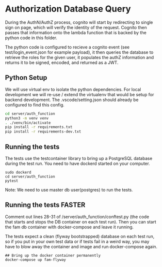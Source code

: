 # Authorization Database Query

During the AuthN/AuthZ process, cognito will start by redirecting to single
sign on page, which will verify the identity of the request.  Cognito then
passes that information onto the lambda function that is backed by the
python code in this folder.

The python code is configured to recieve a cognito event (see
test/login_event.json for example payload), it then queries the database to
retrieve the roles for the given user, it populates the authZ information
and returns it to be signed, encoded, and returned as a JWT.

## Python Setup

We will use virtual env to isolate the python dependencies.  For local
development we will re-use / extend the virtualenv that would be setup for
backend development.  The .vscode/setting.json should already be configured
to find this config.

``` bash
cd server/auth_function
python3 -m venv venv
. ./venv/bin/activate
pip install -r requirements.txt
pip install -r requirements-dev.txt
```

## Running the tests

The tests use the testcontainer library to bring up a PostgreSQL database
during the test run. You need to have dockerd started on your computer.

```
sudo dockerd
cd server/auth_function
pytest
```
Note: We need to use master db user(postgres) to run the tests.

## Running the tests FASTER

Comment out lines 28-31 of /server/auth_function/conftest.py (the code that starts
and stops the DB container on each test run). Then you can start the fam db
container with docker-compose and leave it running.

The tests expect a clean (flyway bootstrapped) database on each test run, so if
you put in your own test data or if tests fail in a weird way, you may have to
blow away the container and image and run docker-compose again.

```
## Bring up the docker container permanently
docker-compose up fam-flyway
```










